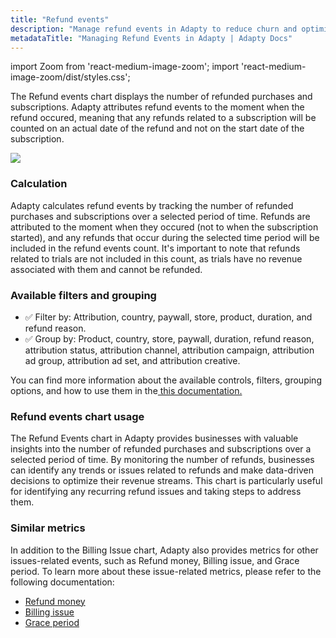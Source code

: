 ```yaml
---
title: "Refund events"
description: "Manage refund events in Adapty to reduce churn and optimize revenue."
metadataTitle: "Managing Refund Events in Adapty | Adapty Docs"
---
```


import Zoom from 'react-medium-image-zoom';
import 'react-medium-image-zoom/dist/styles.css';

The Refund events chart displays the number of refunded purchases and subscriptions. Adapty attributes refund events to the moment when the refund occured, meaning that any refunds related to a subscription will be counted on an actual date of the refund and not on the start date of the subscription.


<Zoom>
  <img src={require('./img/a3e1945-small-CleanShot_2023-05-11_at_18.36.262x.webp').default}
  style={{
    border: '1px solid #727272', /* border width and color */
    width: '700px', /* image width */
    display: 'block', /* for alignment */
    margin: '0 auto' /* center alignment */
  }}
/>
</Zoom>





### Calculation

Adapty calculates refund events by tracking the number of refunded purchases and subscriptions over a selected period of time. Refunds are attributed to the moment when they occured (not to when the subscription started), and any refunds that occur during the selected time period will be included in the refund events count. It's important to note that refunds related to trials are not included in this count, as trials have no revenue associated with them and cannot be refunded.

### Available filters and grouping

- ✅ Filter by: Attribution, country, paywall, store, product, duration, and refund reason. 
- ✅ Group by: Product, country, store, paywall, duration, refund reason, attribution status, attribution channel, attribution campaign, attribution ad group, attribution ad set, and attribution creative.

You can find more information about the available controls, filters, grouping options, and how to use them in the[ this documentation.](controls-filters-grouping-compare-proceeds)

### Refund events chart usage

The Refund Events chart in Adapty provides businesses with valuable insights into the number of refunded purchases and subscriptions over a selected period of time. By monitoring the number of refunds, businesses can identify any trends or issues related to refunds and make data-driven decisions to optimize their revenue streams. This chart is particularly useful for identifying any recurring refund issues and taking steps to address them.

### Similar metrics

In addition to the Billing Issue chart, Adapty also provides metrics for other issues-related events, such as Refund money, Billing issue, and Grace period. To learn more about these issue-related metrics, please refer to the following documentation:

- [Refund money](refund-money)
- [Billing issue](billing-issue)
- [Grace period](grace-period)
